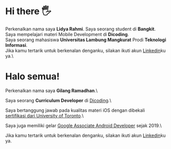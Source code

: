 # Hi there 🖐️

Perkenalkan nama saya **Lidya Rahmi**\.
Saya seorang student di **Bangkit**.\
Saya mempelajari materi Mobile Development di **Dicoding**.\
Saya seorang mahasiswa **Universitas Lambung Mangkurat** Prodi **Teknologi Informasi**.\
Jika kamu tertarik untuk berkenalan denganku, silakan ikuti akun [Linkedin]([https://www.linkedin.com/in/gilang-adhan/](https://www.linkedin.com/in/lidya-rahmi/)https://www.linkedin.com/in/lidya-rahmi/)ku ya.\

# Halo semua! 

Perkenalkan nama saya **Gilang Ramadhan**.\

Saya seorang **Curriculum Developer** di [Dicoding](https://www.dicoding.com/).\

Saya bertanggung jawab pada kualitas materi iOS dengan dibekali [sertifikasi dari University of Toronto](https://www.coursera.org/account/accomplishments/specialization/CLKJD8XBXJ3M).\

Saya juga memiliki gelar [Google Associate Android Developer](https://www.credential.net/h5deoi5h) sejak 2019.\

Jika kamu tertarik untuk berkenalan denganku, silakan ikuti akun [Linkedin](https://www.linkedin.com/in/gilang-adhan/)ku ya.

